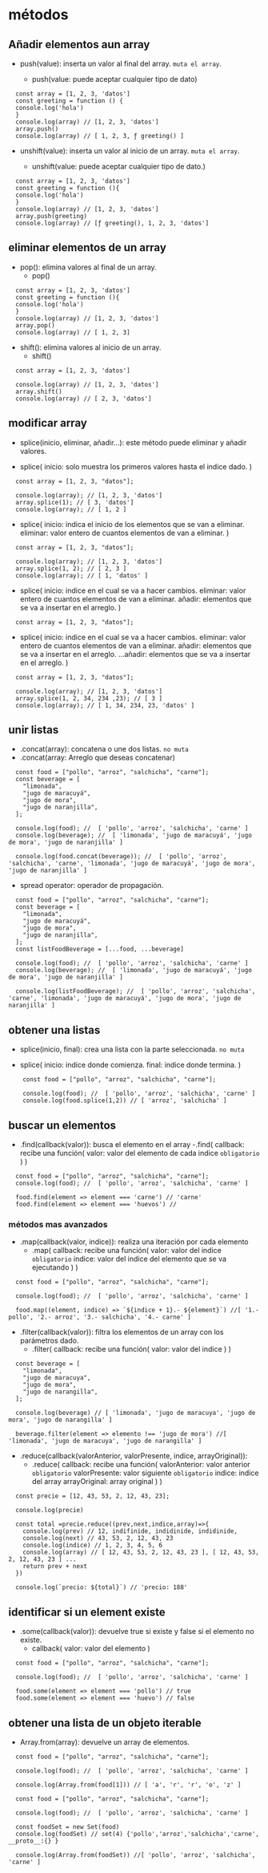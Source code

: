 # métodos

## Añadir elementos aun array

- push(value): inserta un valor al final del array. `muta el array`.

  - push(value: puede aceptar cualquier tipo de dato)

```
  const array = [1, 2, 3, 'datos']
  const greeting = function () {
  console.log('hola')
  }
  console.log(array) // [1, 2, 3, 'datos']
  array.push()
  console.log(array) // [ 1, 2, 3, ƒ greeting() ]
```

- unshift(value): inserta un valor al inicio de un array. `muta el array`.

  - unshift(value: puede aceptar cualquier tipo de dato.)

```
  const array = [1, 2, 3, 'datos']
  const greeting = function (){
  console.log('hola')
  }
  console.log(array) // [1, 2, 3, 'datos']
  array.push(greeting)
  console.log(array) // [ƒ greeting(), 1, 2, 3, 'datos']
```

## eliminar elementos de un array

- pop(): elimina valores al final de un array.
  - pop()

```
  const array = [1, 2, 3, 'datos']
  const greeting = function (){
  console.log('hola')
  }
  console.log(array) // [1, 2, 3, 'datos']
  array.pop()
  console.log(array) // [ 1, 2, 3]
```

- shift(): elimina valores al inicio de un array.
  - shift()

```
  const array = [1, 2, 3, 'datos']

  console.log(array) // [1, 2, 3, 'datos']
  array.shift()
  console.log(array) // [ 2, 3, 'datos']
```

## modificar array

- splice(inicio, eliminar, añadir...): este método puede eliminar y añadir valores.

- splice(
  inicio: solo muestra los primeros valores hasta el indice dado.
  )

```
  const array = [1, 2, 3, "datos"];

  console.log(array); // [1, 2, 3, 'datos']
  array.splice(1); // [ 3, 'datos']
  console.log(array); // [ 1, 2 ]
```

- splice(
  inicio: indica el inicio de los elementos que se van a eliminar.
  eliminar: valor entero de cuantos elementos de van a eliminar.
  )

```
  const array = [1, 2, 3, "datos"];

  console.log(array); // [1, 2, 3, 'datos']
  array.splice(1, 2); // [ 2, 3 ]
  console.log(array); // [ 1, 'datos' ]

```

- splice(
  inicio: indice en el cual se va a hacer cambios.
  eliminar: valor entero de cuantos elementos de van a eliminar.
  añadir: elementos que se va a insertar en el arreglo.
  )

```
  const array = [1, 2, 3, "datos"];

```

- splice(
  inicio: indice en el cual se va a hacer cambios.
  eliminar: valor entero de cuantos elementos de van a eliminar.
  añadir: elementos que se va a insertar en el arreglo.
  ...añadir: elementos que se va a insertar en el arreglo.
  )

```
  const array = [1, 2, 3, "datos"];

  console.log(array); // [1, 2, 3, 'datos']
  array.splice(1, 2, 34, 234 ,23); // [ 3 ]
  console.log(array); // [ 1, 34, 234, 23, 'datos' ]

```

## unir listas

- .concat(array): concatena o une dos listas. `no muta`
- .concat(array: Arreglo que deseas concatenar)

```
  const food = ["pollo", "arroz", "salchicha", "carne"];
  const beverage = [
    "limonada",
    "jugo de maracuyá",
    "jugo de mora",
    "jugo de naranjilla",
  ];

  console.log(food); //  [ 'pollo', 'arroz', 'salchicha', 'carne' ]
  console.log(beverage); //  [ 'limonada', 'jugo de maracuyá', 'jugo de mora', 'jugo de naranjilla' ]

  console.log(food.concat(beverage)); //  [ 'pollo', 'arroz', 'salchicha', 'carne', 'limonada', 'jugo de maracuyá', 'jugo de mora', 'jugo de naranjilla' ]
```

- spread operator: operador de propagación.

```
  const food = ["pollo", "arroz", "salchicha", "carne"];
  const beverage = [
    "limonada",
    "jugo de maracuyá",
    "jugo de mora",
    "jugo de naranjilla",
  ];
  const listFoodBeverage = [...food, ...beverage]

  console.log(food); //  [ 'pollo', 'arroz', 'salchicha', 'carne' ]
  console.log(beverage); //  [ 'limonada', 'jugo de maracuyá', 'jugo de mora', 'jugo de naranjilla' ]

  console.log(listFoodBeverage); //  [ 'pollo', 'arroz', 'salchicha', 'carne', 'limonada', 'jugo de maracuyá', 'jugo de mora', 'jugo de naranjilla' ]
```

## obtener una listas

- splice(inicio, final): crea una lista con la parte seleccionada. `no muta`

- splice(
  inicio: indice donde comienza.
  final: indice donde termina.
  )

```
    const food = ["pollo", "arroz", "salchicha", "carne"];

    console.log(food); //  [ 'pollo', 'arroz', 'salchicha', 'carne' ]
    console.log(food.splice(1,2)) // [ 'arroz', 'salchicha' ]
```

## buscar un elementos

- .find(callback(valor)): busca el elemento en el array
  -.find(
  callback: recibe una función(
  valor: valor del elemento de cada indice `obligatorio`
  )
  )

```
  const food = ["pollo", "arroz", "salchicha", "carne"];
  console.log(food); //  [ 'pollo', 'arroz', 'salchicha', 'carne' ]

  food.find(element => element === 'carne') // 'carne'
  food.find(element => element === 'huevos') //
```

### métodos mas avanzados

- .map(callback(valor, indice)): realiza una iteración por cada elemento
  - .map(
    callback: recibe una función(
    valor: valor del indice `obligatorio`
    indice: valor del indice del elemento que se va ejecutando
    )
    )

```
  const food = ["pollo", "arroz", "salchicha", "carne"];

  console.log(food); //  [ 'pollo', 'arroz', 'salchicha', 'carne' ]

  food.map((element, indice) => `${indice + 1}.- ${element}`) //[ '1.- pollo', '2.- arroz', '3.- salchicha', '4.- carne' ]

```

- .filter(callback(valor)): filtra los elementos de un array con los parámetros dado.
  - .filter(
    callback: recibe una función(
    valor: valor del indice
    )
    )

```
  const beverage = [
    "limonada",
    "jugo de maracuya",
    "jugo de mora",
    "jugo de narangilla",
  ];

  console.log(beverage) // [ 'limonada', 'jugo de maracuya', 'jugo de mora', 'jugo de narangilla' ]

  beverage.filter(element => elemento !== 'jugo de mora') //[ 'limonada', 'jugo de maracuya', 'jugo de narangilla' ]
```

- .reduce(callback(valorAnterior, valorPresente, indice, arrayOriginal)):
  - .reduce(
    callback: recibe una función(
    valorAnterior: valor anterior `obligatorio`
    valorPresente: valor siguiente `obligatorio`
    indice: indice del array
    arrayOriginal: array original
    )
    )

```
  const precie = [12, 43, 53, 2, 12, 43, 23];

  console.log(precie)

  const total =precie.reduce((prev,next,indice,array)=>{
    console.log(prev) // 12, indifinide, indidinide, indidinide,
    console.log(next) // 43, 53, 2, 12, 43, 23
    console.log(indice) // 1, 2, 3, 4, 5, 6
    console.log(array) // [ 12, 43, 53, 2, 12, 43, 23 ], [ 12, 43, 53, 2, 12, 43, 23 ] ...
    return prev + next
  })

  console.log(`precio: ${total}`) // 'precio: 188'
```

## identificar si un element existe

- .some(callback(valor)): devuelve true si existe y false si el elemento no existe.
  - callback(
    valor: valor del elemento
    )

```
  const food = ["pollo", "arroz", "salchicha", "carne"];

  console.log(food); //  [ 'pollo', 'arroz', 'salchicha', 'carne' ]

  food.some(element => element === 'pollo') // true
  food.some(element => element === 'huevo') // false
```

## obtener una lista de un objeto iterable

- Array.from(array): devuelve un array de elementos.

```
  const food = ["pollo", "arroz", "salchicha", "carne"];

  console.log(food); //  [ 'pollo', 'arroz', 'salchicha', 'carne' ]

  console.log(Array.from(food[1])) // [ 'a', 'r', 'r', 'o', 'z' ]
```

```
  const food = ["pollo", "arroz", "salchicha", "carne"];

  console.log(food); //  [ 'pollo', 'arroz', 'salchicha', 'carne' ]

  const foodSet = new Set(food)
  console.log(foodSet) // set(4) {'pollo','arroz','salchicha','carne', __proto__:{} }

  console.log(Array.from(foodSet)) //[ 'pollo', 'arroz', 'salchicha', 'carne' ]
```